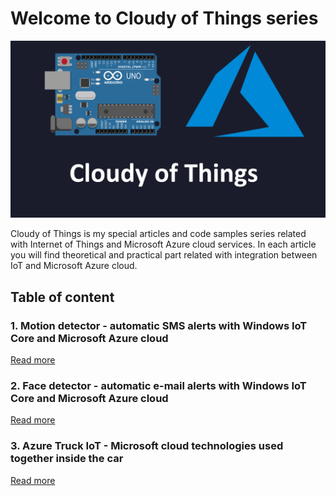 # Welcome to Cloudy of Things series


![Image](https://github.com/Daniel-Krzyczkowski/Daniel-Krzyczkowski.github.io/blob/master/cloudyofthings/mainassets/CloudyOfThings.png?raw=true)

Cloudy of Things is my special articles and code samples series related with Internet of Things and Microsoft Azure cloud services. In each article you will find theoretical and practical part related with integration between IoT and Microsoft Azure cloud.

## Table of content


### 1. Motion detector - automatic SMS alerts with Windows IoT Core and Microsoft Azure cloud
[Read more](https://daniel-krzyczkowski.github.io/cloudyofthings/article1/index)

### 2. Face detector - automatic e-mail alerts with Windows IoT Core and Microsoft Azure cloud
[Read more](https://daniel-krzyczkowski.github.io/cloudyofthings/article2/index)

### 3. Azure Truck IoT - Microsoft cloud technologies used together inside the car
[Read more](https://daniel-krzyczkowski.github.io/cloudyofthings/article3/index)
